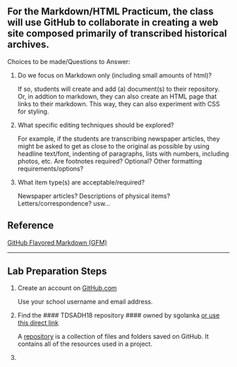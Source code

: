 For the Markdown/HTML Practicum, the class will use GitHub to collaborate in creating a web site composed primarily of transcribed historical archives.
---

Choices to be made/Questions to Answer:

1. Do we focus on Markdown only (including small amounts of html)?

   If so, students will create and add (a) document(s) to their repository.
   Or, in addtion to markdown, they can also create an HTML page that links to their markdown.  This way, they can also experiment with CSS for styling.

2. What specific editing techniques should be explored?

   For example, if the students are transcribing newspaper articles, they might be asked to get as close to the original as possible by using headline text/font, indenting of paragraphs, lists with numbers, including photos, etc. 
   Are footnotes required? Optional?
   Other formatting requirements/options?

3. What item type(s) are acceptable/required?

   Newspaper articles?  Descriptions of physical items?  Letters/correspondence?  usw...

Reference
---

[GitHub Flavored Markdown (GFM)](https://github.github.com/gfm/#characters-and-lines)


   ---
   
Lab Preparation Steps
---

1. Create an account on [GitHub.com](https://github.com/)

   Use your school username and email address.
   
2. Find the #### TDSADH18 repository #### owned by sgolanka [or use this direct link](https://github.com/sgolanka/TDSADH18)

   A [repository](https://help.github.com/articles/github-glossary/#repository) is a collection of files and folders saved on GitHub. It contains all of the resources used in a project.
   
3. 
